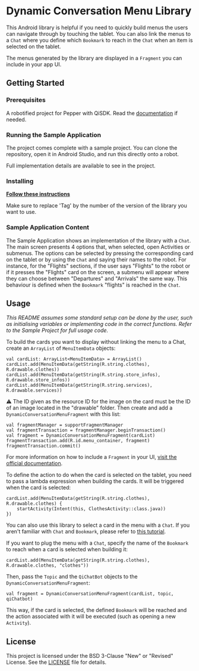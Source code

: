# Dynamic Conversation Menu Library

This Android library is helpful if you need to quickly build menus the users can navigate through by touching the tablet. You can also link the menus to a `Chat` where you define which `Bookmark` to reach in the `Chat` when an item is selected on the tablet.

The menus generated by the library are displayed in a `Fragment` you can include in your app UI.

## Getting Started

### Prerequisites

A robotified project for Pepper with QiSDK. Read the [documentation](https://developer.softbankrobotics.com/pepper-qisdk) if needed.

### Running the Sample Application

The project comes complete with a sample project. You can clone the repository, open it in Android Studio, and run this directly onto a robot.

Full implementation details are available to see in the project.

### Installing

[**Follow these instructions**](https://jitpack.io/#softbankrobotics-labs/dynamic-conversation-menu)

Make sure to replace 'Tag' by the number of the version of the library you want to use.

### Sample Application Content

The Sample Application shows an implementation of the library with a `Chat`. The main screen presents 4 options that, when selected, open Activities or submenus. The options can be selected by pressing the corresponding card on the tablet or by using the `Chat` and saying their names to the robot. For instance, for the  "Flights"  sections, if the user says "Flights" to the robot or if it presses the "Flights"  card on the screen, a submenu will appear where they can choose between "Departures" and "Arrivals" the same way. This behaviour is defined when the `Bookmark` "flights" is reached in the `Chat`.

## Usage

*This README assumes some standard setup can be done by the user, such as initialising variables or implementing code in the correct functions. Refer to the Sample Project for full usage code.*

To build the cards you want to display without linking the menu to a Chat, create an `ArrayList` of `MenuItemData` objects:
```
val cardList: ArrayList<MenuItemData> = ArrayList()
cardList.add(MenuItemData(getString(R.string.clothes), R.drawable.clothes))
cardList.add(MenuItemData(getString(R.string.store_infos), R.drawable.store_infos))
cardList.add(MenuItemData(getString(R.string.services), R.drawable.services))
```
⚠️ The ID given as the resource ID for the image on the card must be the ID of an image located in the "drawable" folder.
Then create and add a `DynamicConversationMenuFragment` with this list:
```
val fragmentManager = supportFragmentManager
val fragmentTransaction = fragmentManager.beginTransaction()
val fragment = DynamicConversationMenuFragment(cardList)
fragmentTransaction.add(R.id.menu_container, fragment)
fragmentTransaction.commit()
```
For more information on how to include a `Fragment` in your UI, [visit the official documentation](https://developer.android.com/guide/components/fragments).

To define the action to do when the card is selected on the tablet, you need to pass a lambda expression when building the cards. It will be triggered when the card is selected:
```
cardList.add(MenuItemData(getString(R.string.clothes), R.drawable.clothes) {
    startActivity(Intent(this, ClothesActivity::class.java))
})
```

You can also use this library to select a card in the menu with a `Chat`. If you aren't familiar with `Chat` and `Bookmark`, please refer to [this tutorial](https://developer.softbankrobotics.com/pepper-qisdk/api/conversation/tutorials/bookmark).

If you want to plug the menu with a `Chat`, specify the name of the `Bookmark` to reach when a card is selected when building it:
```
cardList.add(MenuItemData(getString(R.string.clothes), R.drawable.clothes, "clothes"))
```
Then, pass the `Topic` and the `QiChatBot` objects to the `DynamicConversationMenuFragment`:
```
val fragment = DynamicConversationMenuFragment(cardList, topic, qiChatbot)
```
This way, if the card is selected, the defined `Bookmark` will be reached and the action associated with it will be executed (such as opening a new `Activity`).

## License

This project is licensed under the BSD 3-Clause "New" or "Revised" License. See the [LICENSE](LICENSE.md) file for details.
